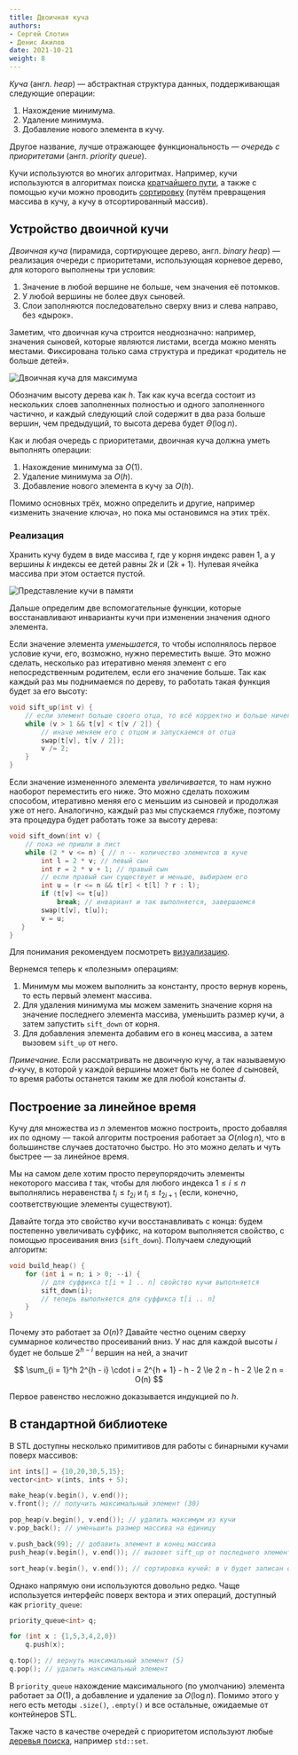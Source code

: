 ```yaml
---
title: Двоичная куча
authors:
- Сергей Слотин
- Денис Акилов
date: 2021-10-21
weight: 8
---
```


*Куча* (англ. *heap*) — абстрактная структура данных, поддерживающая следующие операции:

1. Нахождение минимума.
2. Удаление минимума.
3. Добавление нового элемента в кучу.

Другое название, лучше отражающее функциональность — *очередь с приоритетами* (англ. *priority queue*).

Кучи используются во многих алгоритмах. Например, кучи используются в алгоритмах поиска [кратчайшего пути](/cs/shortest-paths/dijkstra), а также с помощью кучи можно проводить [сортировку](/cs/sorting/heapsort) (путём превращения массива в кучу, а кучу в отсортированный массив).

## Устройство двоичной кучи

*Двоичная куча* (пирамида, сортирующее дерево, англ. *binary heap*) — реализация очереди с приоритетами, использующая корневое дерево, для которого выполнены три условия:

1. Значение в любой вершине не больше, чем значения её потомков.
2. У любой вершины не более двух сыновей.
3. Слои заполняются последовательно сверху вниз и слева направо, без «дырок».

Заметим, что двоичная куча строится неоднозначно: например, значения сыновей, которые являются листами, всегда можно менять местами. Фиксирована только сама структура и предикат «родитель не больше детей».

![Двоичная куча для максимума](/img/binary-heap.svg)

Обозначим высоту дерева как $h$. Так как куча всегда состоит из нескольких слоев заполненных полностью и одного заполненного частично, и каждый следующий слой содержит в два раза больше вершин, чем предыдущий, то высота дерева будет $\Theta(\log n)$.

Как и любая очередь с приоритетами, двоичная куча должна уметь выполнять операции:

1. Нахождение минимума за $O(1)$.
2. Удаление минимума за $O(h)$.
3. Добавление нового элемента в кучу за $O(h)$.

Помимо основных трёх, можно определить и другие, например «изменить значение ключа», но пока мы остановимся на этих трёх.

### Реализация

Хранить кучу будем в виде массива $t$, где у корня индекс равен $1$, а у вершины $k$ индексы ее детей равны $2k$ и $(2k + 1)$. Нулевая ячейка массива при этом остается пустой.

![Представление кучи в памяти](/img/heap-layout.svg)

Дальше определим две вспомогательные функции, которые восстанавливают инварианты кучи при изменении значения одного элемента.

Если значение элемента *уменьшается*, то чтобы исполнялось первое условие кучи, его, возможно, нужно переместить выше. Это можно сделать, несколько раз итеративно меняя элемент с его непосредственным родителем, если его значение больше. Так как каждый раз мы поднимаемся по дереву, то работать такая функция будет за его высоту:

```cpp
void sift_up(int v) {
    // если элемент больше своего отца, то всё корректно и больше ничего делать не нужно
    while (v > 1 && t[v] < t[v / 2]) {
        // иначе меняем его с отцом и запускаемся от отца
        swap(t[v], t[v / 2]);
        v /= 2;
    }
}
```

Если значение измененного элемента *увеличивается*, то нам нужно наоборот переместить его ниже. Это можно сделать похожим способом, итеративно меняя его с меньшим из сыновей и продолжая уже от него. Аналогично, каждый раз мы спускаемся глубже, поэтому эта процедура будет работать тоже за высоту дерева:

```cpp
void sift_down(int v) {
    // пока не пришли в лист
    while (2 * v <= n) { // n -- количество элементов в куче
        int l = 2 * v; // левый сын
        int r = 2 * v + 1; // правый сын
        // если правый сын существует и меньше, выбираем его
        int u = (r <= n && t[r] < t[l] ? r : l);
        if (t[v] <= t[u])
            break; // инвариант и так выполняется, завершаемся
        swap(t[v], t[u]);
        v = u;
   }
}
```

Для понимания рекомендуем посмотреть [визуализацию](https://visualgo.net/en/heap).

Вернемся теперь к «полезным» операциям:

1. Минимум мы можем выполнить за константу, просто вернув корень, то есть первый элемент массива.
2. Для удаления минимума мы можем заменить значение корня на значение последнего элемента массива, уменьшить размер кучи, а затем запустить `sift_down` от корня.
3. Для добавления элемента добавим его в конец массива, а затем вызовем `sift_up` от него.

*Примечание.* Если рассматривать не двоичную кучу, а так называемую $d$-кучу, в которой у каждой вершины может быть не более $d$ сыновей, то время работы останется таким же для любой константы $d$.

## Построение за линейное время

Кучу для множества из $n$ элементов можно построить, просто добавляя их по одному — такой алгоритм построения работает за $O(n \log n)$, что в большинстве случаев достаточно быстро. Но это можно делать и чуть быстрее — за линейное время.

Мы на самом деле хотим просто переупорядочить элементы некоторого массива $t$ так, чтобы для любого индекса $1 \le i \le n$ выполнялись неравенства $t_i \le t_{2 i}$ и $t_i \le t_{2 i + 1}$ (если, конечно, соответствующие элементы существуют).

Давайте тогда это свойство кучи восстанавливать с конца: будем постепенно увеличивать суффикс, на котором выполняется свойство, с помощью просеивания вниз (`sift_down`). Получаем следующий алгоритм:

```cpp
void build_heap() {
    for (int i = n; i > 0; --i) {
        // для суффикса t[i + 1 .. n] свойство кучи выполняется
        sift_down(i);
        // теперь выполняется для суффикса t[i .. n]
    }
}
```

Почему это работает за $O(n)$? Давайте честно оценим сверху суммарное количество просеиваний вниз. У нас для каждой высоты $i$ будет не больше $2^{h - i}$ вершин на ней, а значит

$$
\sum_{i = 1}^h 2^{h - i} \cdot i
= 2^{h + 1} - h - 2
\le  2 n - h - 2
\le 2 n = O(n)
$$

Первое равенство несложно доказывается индукцией по $h$.

## В стандартной библиотеке

В STL доступны несколько примитивов для работы с бинарными кучами поверх массивов:

```cpp
int ints[] = {10,20,30,5,15};
vector<int> v(ints, ints + 5);

make_heap(v.begin(), v.end());
v.front(); // получить максимальный элемент (30)

pop_heap(v.begin(), v.end()); // удалить максимум из кучи
v.pop_back(); // уменьшить размер массива на единицу

v.push_back(99); // добавить элемент в конец массива
push_heap(v.begin(), v.end()); // вызовет sift_up от последнего элемента

sort_heap(v.begin(), v.end()); // сортировка кучей: в v будет записан отсортированный массив
```

Однако напрямую они используются довольно редко. Чаще используется интерфейс поверх вектора и этих операций, доступный как `priority_queue`:

```cpp
priority_queue<int> q;

for (int x : {1,5,3,4,2,0})
    q.push(x);

q.top(); // вернуть максимальный элемент (5)
q.pop(); // удалить максимальный элемент
```

В `priority_queue` нахождение максимального (по умолчанию) элемента работает за $O(1)$, а добавление и удаление за $O(\log n)$. Помимо этого у него есть методы `.size()`, `.empty()` и все остальные, ожидаемые от контейнеров STL.

Также часто в качестве очередей с приоритетом используют любые [деревья поиска](/cs/tree-structures), например `std::set`.
